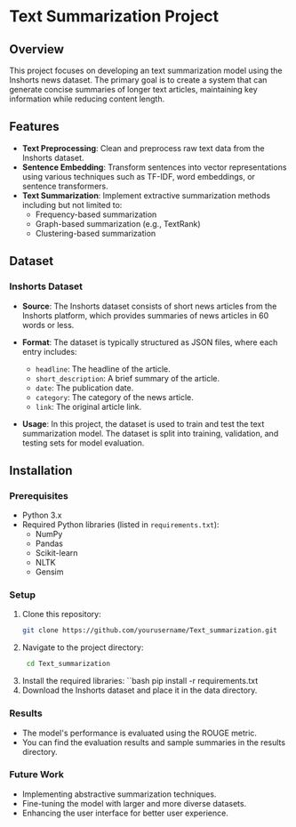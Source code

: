 # Text Summarization Project

## Overview

This project focuses on developing an text summarization model using the Inshorts news dataset. The primary goal is to create a system that can generate concise summaries of longer text articles, maintaining key information while reducing content length.

## Features

- **Text Preprocessing**: Clean and preprocess raw text data from the Inshorts dataset.
- **Sentence Embedding**: Transform sentences into vector representations using various techniques such as TF-IDF, word embeddings, or sentence transformers.
- **Text Summarization**: Implement extractive summarization methods including but not limited to:
  - Frequency-based summarization
  - Graph-based summarization (e.g., TextRank)
  - Clustering-based summarization

## Dataset

### Inshorts Dataset

- **Source**: The Inshorts dataset consists of short news articles from the Inshorts platform, which provides summaries of news articles in 60 words or less.
- **Format**: The dataset is typically structured as JSON files, where each entry includes:
  - `headline`: The headline of the article.
  - `short_description`: A brief summary of the article.
  - `date`: The publication date.
  - `category`: The category of the news article.
  - `link`: The original article link.
  
- **Usage**: In this project, the dataset is used to train and test the text summarization model. The dataset is split into training, validation, and testing sets for model evaluation.

## Installation

### Prerequisites

- Python 3.x
- Required Python libraries (listed in `requirements.txt`):
  - NumPy
  - Pandas
  - Scikit-learn
  - NLTK
  - Gensim
  
### Setup

1. Clone this repository:
   ```bash
   git clone https://github.com/yourusername/Text_summarization.git

2. Navigate to the project directory:
   ```bash
	cd Text_summarization
3. Install the required libraries:
	``bash
	pip install -r requirements.txt
4. Download the Inshorts dataset and place it in the data directory.


### Results

- The model's performance is evaluated using the ROUGE metric.
- You can find the evaluation results and sample summaries in the results directory.

### Future Work

- Implementing abstractive summarization techniques.
- Fine-tuning the model with larger and more diverse datasets.
- Enhancing the user interface for better user experience.











